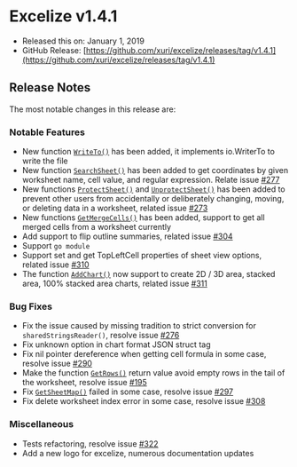 # Excelize v1.4.1

* Released this on: January 1, 2019
* GitHub Release: [https://github.com/xuri/excelize/releases/tag/v1.4.1](https://github.com/xuri/excelize/releases/tag/v1.4.1)

## Release Notes

The most notable changes in this release are:

### Notable Features

* New function [`WriteTo()`](https://pkg.go.dev/github.com/360EntSecGroup-Skylar/excelize@v1.4.1#File.WriteTo) has been added, it implements io.WriterTo to write the file
* New function [`SearchSheet()`](https://pkg.go.dev/github.com/360EntSecGroup-Skylar/excelize@v1.4.1#File.SearchSheet) has been added to get coordinates by given worksheet name, cell value, and regular expression. Relate issue [#277](https://github.com/xuri/excelize/issues/277)
* New functions [`ProtectSheet()`](https://pkg.go.dev/github.com/360EntSecGroup-Skylar/excelize@v1.4.1#File.ProtectSheet) and [`UnprotectSheet()`](https://pkg.go.dev/github.com/360EntSecGroup-Skylar/excelize@v1.4.1#File.UnprotectSheet) has been added to prevent other users from accidentally or deliberately changing, moving, or deleting data in a worksheet, related issue [#273](https://github.com/xuri/excelize/issues/273)
* New functions [`GetMergeCells()`](https://pkg.go.dev/github.com/360EntSecGroup-Skylar/excelize@v1.4.1#File.GetMergeCells) has been added, support to get all merged cells from a worksheet currently
* Add support to flip outline summaries, related issue [#304](https://github.com/xuri/excelize/issues/304)
* Support `go module`
* Support set and get TopLeftCell properties of sheet view options, related issue [#310](https://github.com/xuri/excelize/issues/310)
* The function [`AddChart()`](https://pkg.go.dev/github.com/360EntSecGroup-Skylar/excelize@v1.4.1#File.AddChart) now support to create 2D / 3D area, stacked area, 100% stacked area charts, related issue [#311](https://github.com/xuri/excelize/issues/311)

### Bug Fixes

* Fix the issue caused by missing tradition to strict conversion for `sharedStringsReader()`, resolve issue [#276](https://github.com/xuri/excelize/issues/276)
* Fix unknown option in chart format JSON struct tag
* Fix nil pointer dereference when getting cell formula in some case, resolve issue [#290](https://github.com/xuri/excelize/issues/290)
* Make the function [`GetRows()`](https://pkg.go.dev/github.com/360EntSecGroup-Skylar/excelize@v1.4.1#File.GetRows) return value avoid empty rows in the tail of the worksheet, resolve issue [#195](https://github.com/xuri/excelize/issues/195)
* Fix [`GetSheetMap()`](https://pkg.go.dev/github.com/360EntSecGroup-Skylar/excelize@v1.4.1#File.GetSheetMap) failed in some case, resolve issue [#297](https://github.com/xuri/excelize/issues/297)
* Fix delete worksheet index error in some case, resolve issue [#308](https://github.com/xuri/excelize/issues/308)

### Miscellaneous

* Tests refactoring, resolve issue [#322](https://github.com/xuri/excelize/issues/322)
* Add a new logo for excelize, numerous documentation updates
